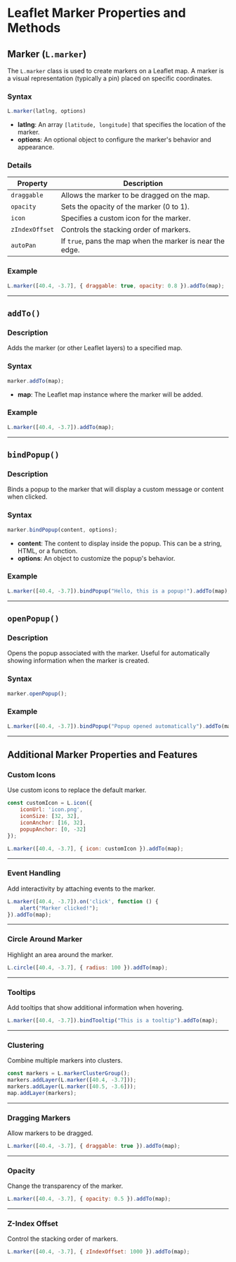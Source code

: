
# Leaflet Marker Properties and Methods

## Marker (`L.marker`)

The `L.marker` class is used to create markers on a Leaflet map. A marker is a visual representation (typically a pin) placed on specific coordinates.

### **Syntax**
```javascript
L.marker(latlng, options)
```
- **latlng**: An array `[latitude, longitude]` that specifies the location of the marker.
- **options**: An optional object to configure the marker's behavior and appearance.

### **Details**
| **Property**       | **Description**                                       |
|---------------------|-------------------------------------------------------|
| `draggable`        | Allows the marker to be dragged on the map.            |
| `opacity`          | Sets the opacity of the marker (0 to 1).               |
| `icon`             | Specifies a custom icon for the marker.               |
| `zIndexOffset`     | Controls the stacking order of markers.                |
| `autoPan`          | If `true`, pans the map when the marker is near the edge.|

### **Example**
```javascript
L.marker([40.4, -3.7], { draggable: true, opacity: 0.8 }).addTo(map);
```

---

## `addTo()`

### **Description**
Adds the marker (or other Leaflet layers) to a specified map.

### **Syntax**
```javascript
marker.addTo(map);
```
- **map**: The Leaflet map instance where the marker will be added.

### **Example**
```javascript
L.marker([40.4, -3.7]).addTo(map);
```

---

## `bindPopup()`

### **Description**
Binds a popup to the marker that will display a custom message or content when clicked.

### **Syntax**
```javascript
marker.bindPopup(content, options);
```
- **content**: The content to display inside the popup. This can be a string, HTML, or a function.
- **options**: An object to customize the popup's behavior.

### **Example**
```javascript
L.marker([40.4, -3.7]).bindPopup("Hello, this is a popup!").addTo(map);
```

---

## `openPopup()`

### **Description**
Opens the popup associated with the marker. Useful for automatically showing information when the marker is created.

### **Syntax**
```javascript
marker.openPopup();
```

### **Example**
```javascript
L.marker([40.4, -3.7]).bindPopup("Popup opened automatically").addTo(map).openPopup();
```

---

## **Additional Marker Properties and Features**

### **Custom Icons**
Use custom icons to replace the default marker.

```javascript
const customIcon = L.icon({
    iconUrl: 'icon.png',
    iconSize: [32, 32],
    iconAnchor: [16, 32],
    popupAnchor: [0, -32]
});

L.marker([40.4, -3.7], { icon: customIcon }).addTo(map);
```

---

### **Event Handling**
Add interactivity by attaching events to the marker.

```javascript
L.marker([40.4, -3.7]).on('click', function () {
    alert("Marker clicked!");
}).addTo(map);
```

---

### **Circle Around Marker**
Highlight an area around the marker.

```javascript
L.circle([40.4, -3.7], { radius: 100 }).addTo(map);
```

---

### **Tooltips**
Add tooltips that show additional information when hovering.

```javascript
L.marker([40.4, -3.7]).bindTooltip("This is a tooltip").addTo(map);
```

---

### **Clustering**
Combine multiple markers into clusters.

```javascript
const markers = L.markerClusterGroup();
markers.addLayer(L.marker([40.4, -3.7]));
markers.addLayer(L.marker([40.5, -3.6]));
map.addLayer(markers);
```

---

### **Dragging Markers**
Allow markers to be dragged.

```javascript
L.marker([40.4, -3.7], { draggable: true }).addTo(map);
```

---

### **Opacity**
Change the transparency of the marker.

```javascript
L.marker([40.4, -3.7], { opacity: 0.5 }).addTo(map);
```

---

### **Z-Index Offset**
Control the stacking order of markers.

```javascript
L.marker([40.4, -3.7], { zIndexOffset: 1000 }).addTo(map);
```

